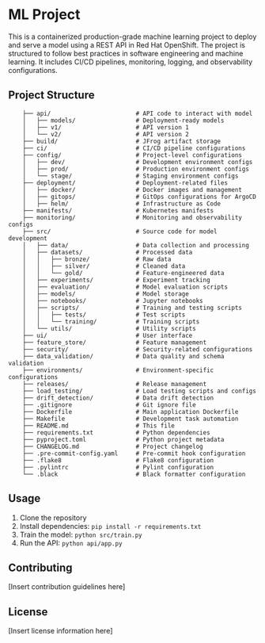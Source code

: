 # ML Project

This is a containerized production-grade machine learning project to deploy and serve a model using a REST API in Red Hat OpenShift. The project is structured to follow best practices in software engineering and machine learning. It includes CI/CD pipelines, monitoring, logging, and observability configurations.

## Project Structure

```plaintext
    ├── api/                        # API code to interact with model
    │   ├── models/                 # Deployment-ready models
    │   ├── v1/                     # API version 1
    │   └── v2/                     # API version 2
    ├── build/                      # JFrog artifact storage
    ├── ci/                         # CI/CD pipeline configurations
    ├── config/                     # Project-level configurations
    │   ├── dev/                    # Development environment configs
    │   ├── prod/                   # Production environment configs
    │   └── stage/                  # Staging environment configs
    ├── deployment/                 # Deployment-related files
    │   ├── docker/                 # Docker images and management
    │   ├── gitops/                 # GitOps configurations for ArgoCD
    │   ├── helm/                   # Infrastructure as Code
    ├── manifests/                  # Kubernetes manifests
    ├── monitoring/                 # Monitoring and observability configs
    ├── src/                        # Source code for model development
    │   ├── data/                   # Data collection and processing
    │   ├── datasets/               # Processed data
    │   │   ├── bronze/             # Raw data
    │   │   ├── silver/             # Cleaned data
    │   │   └── gold/               # Feature-engineered data
    │   ├── experiments/            # Experiment tracking
    │   ├── evaluation/             # Model evaluation scripts
    │   ├── models/                 # Model storage
    │   ├── notebooks/              # Jupyter notebooks
    │   ├── scripts/                # Training and testing scripts
    │   │   ├── tests/              # Test scripts
    │   │   └── training/           # Training scripts
    │   └── utils/                  # Utility scripts
    ├── ui/                         # User interface
    ├── feature_store/              # Feature management
    ├── security/                   # Security-related configurations
    ├── data_validation/            # Data quality and schema validation
    ├── environments/               # Environment-specific configurations
    ├── releases/                   # Release management
    ├── load_testing/               # Load testing scripts and configs
    ├── drift_detection/            # Data drift detection
    ├── .gitignore                  # Git ignore file
    ├── Dockerfile                  # Main application Dockerfile
    ├── Makefile                    # Development task automation
    ├── README.md                   # This file
    ├── requirements.txt            # Python dependencies
    ├── pyproject.toml              # Python project metadata
    ├── CHANGELOG.md                # Project changelog
    ├── .pre-commit-config.yaml     # Pre-commit hook configuration
    ├── .flake8                     # Flake8 configuration
    ├── .pylintrc                   # Pylint configuration
    └── .black                      # Black formatter configuration
```

## Usage

1. Clone the repository
2. Install dependencies: `pip install -r requirements.txt`
3. Train the model: `python src/train.py`
4. Run the API: `python api/app.py`

## Contributing

[Insert contribution guidelines here]

## License

[Insert license information here]
